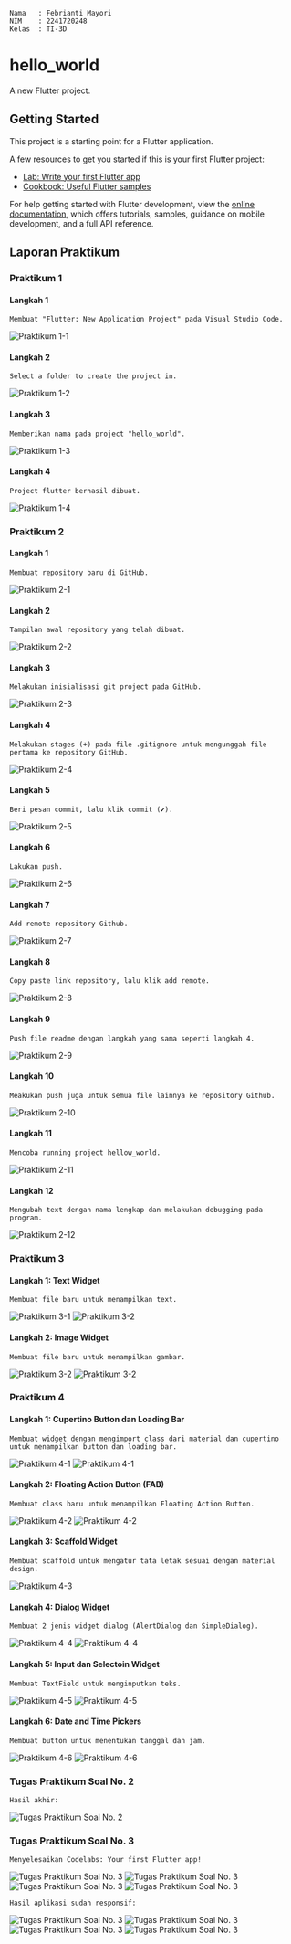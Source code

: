 ``` text
Nama   : Febrianti Mayori
NIM    : 2241720248
Kelas  : TI-3D
```

# hello_world

A new Flutter project.

## Getting Started

This project is a starting point for a Flutter application.

A few resources to get you started if this is your first Flutter project:

- [Lab: Write your first Flutter app](https://docs.flutter.dev/get-started/codelab)
- [Cookbook: Useful Flutter samples](https://docs.flutter.dev/cookbook)

For help getting started with Flutter development, view the
[online documentation](https://docs.flutter.dev/), which offers tutorials,
samples, guidance on mobile development, and a full API reference.

## Laporan Praktikum
### Praktikum 1
#### Langkah 1
```text
Membuat "Flutter: New Application Project" pada Visual Studio Code.
```
![Praktikum 1-1](images/P1L1.png)

#### Langkah 2
```text
Select a folder to create the project in.
```
![Praktikum 1-2](images/P1L2.png)

#### Langkah 3
```text
Memberikan nama pada project "hello_world". 
```
![Praktikum 1-3](images/P1L3.png)

#### Langkah 4
```text
Project flutter berhasil dibuat.
```
![Praktikum 1-4](images/P1L4.png)

### Praktikum 2 
#### Langkah 1
```text
Membuat repository baru di GitHub.
```
![Praktikum 2-1](images/P2L1.png)

#### Langkah 2
```text
Tampilan awal repository yang telah dibuat.
```
![Praktikum 2-2](images/P2L2.png)

#### Langkah 3
```text
Melakukan inisialisasi git project pada GitHub.
```
![Praktikum 2-3](images/P2L3.png)

#### Langkah 4
```text
Melakukan stages (+) pada file .gitignore untuk mengunggah file pertama ke repository GitHub.
```
![Praktikum 2-4](images/P2L4.png)

#### Langkah 5
```text
Beri pesan commit, lalu klik commit (✔).
```
![Praktikum 2-5](images/P2L5.png)

#### Langkah 6
```text
Lakukan push.
```
![Praktikum 2-6](images/P2L6.png)

#### Langkah 7
```text
Add remote repository Github.
```
![Praktikum 2-7](images/P2L7.png)

#### Langkah 8
```text
Copy paste link repository, lalu klik add remote.
```
![Praktikum 2-8](images/P2L8.png)

#### Langkah 9
```text
Push file readme dengan langkah yang sama seperti langkah 4. 
```
![Praktikum 2-9](images/P2L9.png)

#### Langkah 10
```text
Meakukan push juga untuk semua file lainnya ke repository Github.
```
![Praktikum 2-10](images/P2L10.png)

#### Langkah 11
```text
Mencoba running project hellow_world.
```
![Praktikum 2-11](images/P2L11.png)

#### Langkah 12
```text
Mengubah text dengan nama lengkap dan melakukan debugging pada program.
```
![Praktikum 2-12](images/P2L12.png)

### Praktikum 3
#### Langkah 1: Text Widget
```text
Membuat file baru untuk menampilkan text.
```
![Praktikum 3-1](images/P3L1-1.png)
![Praktikum 3-2](images/P3L1-2.png)

#### Langkah 2: Image Widget
```text
Membuat file baru untuk menampilkan gambar.
```
![Praktikum 3-2](images/P3L2-1.png)
![Praktikum 3-2](images/P3L2-2.png)

### Praktikum 4
#### Langkah 1: Cupertino Button dan Loading Bar
```text
Membuat widget dengan mengimport class dari material dan cupertino untuk menampilkan button dan loading bar.
```
![Praktikum 4-1](images/P4L1-1.png)
![Praktikum 4-1](images/P4L1-2.png)

#### Langkah 2: Floating Action Button (FAB)
```text
Membuat class baru untuk menampilkan Floating Action Button.
```
![Praktikum 4-2](images/P4L2-1.png)
![Praktikum 4-2](images/P4L2-2.png)

#### Langkah 3: Scaffold Widget
```text
Membuat scaffold untuk mengatur tata letak sesuai dengan material design.
```
![Praktikum 4-3](images/P4L3.png)

#### Langkah 4: Dialog Widget
```text
Membuat 2 jenis widget dialog (AlertDialog dan SimpleDialog).
```
![Praktikum 4-4](images/P4L4-1.png)
![Praktikum 4-4](images/P4L4-2.png)

#### Langkah 5: Input dan Selectoin Widget
```text
Membuat TextField untuk menginputkan teks.
```
![Praktikum 4-5](images/P4L5-1.png)
![Praktikum 4-5](images/P4L5-2.png)

#### Langkah 6: Date and Time Pickers
```text
Membuat button untuk menentukan tanggal dan jam.
```
![Praktikum 4-6](images/P4L6-1.png)
![Praktikum 4-6](images/P4L6-2.png)

### Tugas Praktikum Soal No. 2
```text
Hasil akhir:
```
![Tugas Praktikum Soal No. 2](images/Soal2.png)

### Tugas Praktikum Soal No. 3
```text
Menyelesaikan Codelabs: Your first Flutter app!
```
![Tugas Praktikum Soal No. 3](images/Codelab-1.png)
![Tugas Praktikum Soal No. 3](images/Codelab-2.png)
![Tugas Praktikum Soal No. 3](images/Codelab-3.png)
![Tugas Praktikum Soal No. 3](images/Codelab-4.png)
```text
Hasil aplikasi sudah responsif:
```
![Tugas Praktikum Soal No. 3](images/Codelab-5.png)
![Tugas Praktikum Soal No. 3](images/Codelab-6.png)
![Tugas Praktikum Soal No. 3](images/Codelab-7.png)
![Tugas Praktikum Soal No. 3](images/Codelab-8.png)